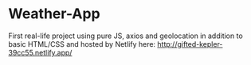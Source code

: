 # Weather-App
First real-life project using pure JS, axios and geolocation in addition to basic HTML/CSS and hosted by Netlify here: http://gifted-kepler-39cc55.netlify.app/
